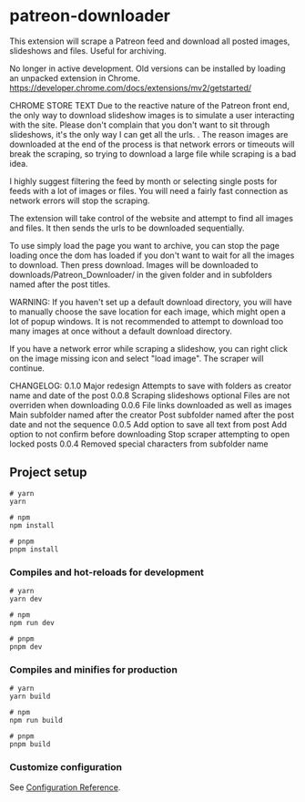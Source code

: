 # patreon-downloader 

This extension will scrape a Patreon feed and download all posted images, slideshows and files. Useful for archiving.

No longer in active development. Old versions can be installed by loading an unpacked extension in Chrome. 
https://developer.chrome.com/docs/extensions/mv2/getstarted/


CHROME STORE TEXT
Due to the reactive nature of the Patreon front end, the only way to download slideshow images is to simulate a user interacting with the site. Please don't complain that you don't want to sit through slideshows, it's the only way I can get all the urls. . The reason images are downloaded at the end of the process is that network errors or timeouts will break the scraping, so trying to download a large file while scraping is a bad idea. 

I highly suggest filtering the feed by month or selecting single posts for feeds with a lot of images or files. You will need a fairly fast connection as network errors will stop the scraping.

The extension will take control of the website and attempt to find all images and files. It then sends the urls to be downloaded sequentially. 

To use simply load the page you want to archive, you can stop the page loading once the dom has loaded if you don't want to wait for all the images to download. Then press download. Images will be downloaded to downloads/Patreon_Downloader/ in the given folder and in subfolders named after the post titles.

WARNING: If you haven't set up a default download directory, you will have to manually choose the save location for each image, which might open a lot of popup windows. It is not recommended to attempt to download too many images at once without a default download directory.

If you have a network error while scraping a slideshow, you can right click on the image missing icon and select "load image". The scraper will continue.

CHANGELOG:
0.1.0
Major redesign
Attempts to save with folders as creator name and date of the post
0.0.8
Scraping slideshows optional
Files are not overriden when downloading
0.0.6
File links downloaded as well as images
Main subfolder named after the creator
Post subfolder named after the post date and not the sequence
0.0.5
Add option to save all text from post
Add option to not confirm before downloading
Stop scraper attempting to open locked posts
0.0.4
Removed special characters from subfolder name

## Project setup

```
# yarn
yarn

# npm
npm install

# pnpm
pnpm install
```

### Compiles and hot-reloads for development

```
# yarn
yarn dev

# npm
npm run dev

# pnpm
pnpm dev
```

### Compiles and minifies for production

```
# yarn
yarn build

# npm
npm run build

# pnpm
pnpm build
```

### Customize configuration

See [Configuration Reference](https://vitejs.dev/config/).


